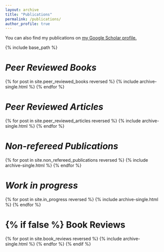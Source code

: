 ```yaml
---
layout: archive
title: "Publications"
permalink: /publications/
author_profile: true
---
```


You can also find my publications on <u><a href="https://scholar.google.com/citations?user=OHU9yzAAAAAJ&hl=en">my Google Scholar profile</a>.</u>

{% include base_path %}


<i>Peer Reviewed Books</i>
======

{% for post in site.peer_reviewed_books reversed %}
  {% include archive-single.html %}
{% endfor %}

<i>Peer Reviewed Articles</i>
======

{% for post in site.peer_reviewed_articles reversed %}
   {% include archive-single.html %}
{% endfor %}

<i>Non-refereed Publications</i>
======

{% for post in site.non_refereed_publications reversed %}
  {% include archive-single.html %}
{% endfor %}

<i>Work in progress</i>
======

{% for post in site.in_progress reversed %}
  {% include archive-single.html %}
{% endfor %}


{% if false %}
  Book Reviews
  ======
  {% for post in site.book_reviews  reversed %}
    {% include archive-single.html %}
  {% endfor %} 
{% endif %}
